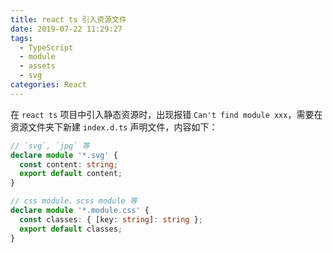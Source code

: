 ```yaml
---
title: react ts 引入资源文件
date: 2019-07-22 11:29:27
tags:
  - TypeScript
  - module
  - assets
  - svg
categories: React
---
```


在 `react ts` 项目中引入静态资源时，出现报错 `Can't find module xxx`，需要在资源文件夹下新建 `index.d.ts` 声明文件，内容如下：

```typescript
// `svg`, `jpg` 等
declare module '*.svg' {
  const content: string;
  export default content;
}

// css module、scss module 等
declare module '*.module.css' {
  const classes: { [key: string]: string };
  export default classes;
}
```

